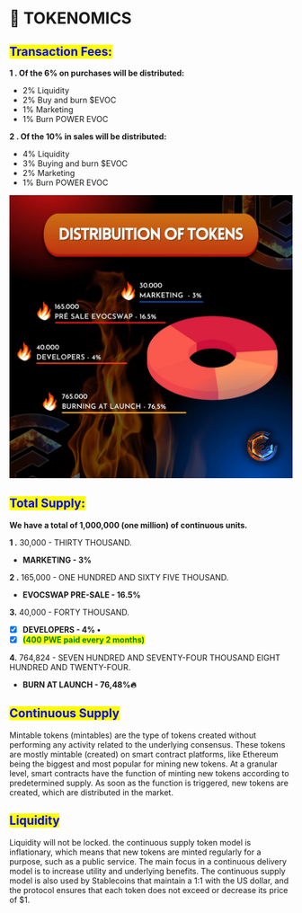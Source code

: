 # 🎯 TOKENOMICS

## <mark style="color:blue;">Transaction Fees:</mark>

**1 .  Of the 6% on purchases will be distributed:**

* 2% Liquidity
* 2% Buy and burn $EVOC
* 1%  Marketing
* 1%  Burn POWER EVOC

**2 .  Of the 10% in sales will be distributed:**&#x20;

* 4% Liquidity
* 3% Buying and burn $EVOC
* 2% Marketing
* 1% Burn POWER EVOC

![](<.gitbook/assets/photo1647910884 (1).jpeg>)

## <mark style="color:blue;">**Total Supply:**</mark>

**We have a total of 1,000,000 (one million) of continuous units.**

**1 .**  30,000 - THIRTY THOUSAND.

* **MARKETING  - 3%**                                             &#x20;

**2 .** 165,000 - ONE HUNDRED AND SIXTY FIVE THOUSAND.

* **EVOCSWAP PRE-SALE - 16.5%**

**3.**  40,000 - FORTY THOUSAND.

* [x] **DEVELOPERS - 4% •**&#x20;
* [x] <mark style="color:green;">**(400 PWE paid every 2 months)**</mark>

**4.**  764,824 - SEVEN HUNDRED AND SEVENTY-FOUR THOUSAND EIGHT HUNDRED AND TWENTY-FOUR.

* **BURN AT LAUNCH - 76,48%🔥**&#x20;

## <mark style="color:blue;">Continuous Supply</mark>

Mintable tokens (mintables) are the type of tokens created without performing any activity related to the underlying consensus. These tokens are mostly mintable (created) on smart contract platforms, like Ethereum being the biggest and most popular for mining new tokens. At a granular level, smart contracts have the function of minting new tokens according to predetermined supply. As soon as the function is triggered, new tokens are created, which are distributed in the market.

## <mark style="color:blue;">Liquidity</mark>

Liquidity will not be locked. the continuous supply token model is inflationary, which means that new tokens are minted regularly for a purpose, such as a public service. The main focus in a continuous delivery model is to increase utility and underlying benefits. The continuous supply model is also used by Stablecoins that maintain a 1:1 with the US dollar, and the protocol ensures that each token does not exceed or decrease its price of $1.
